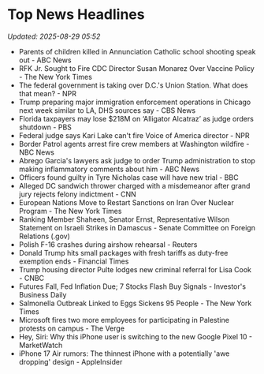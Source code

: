 # Top News Headlines

_Updated: 2025-08-29 05:52_

- Parents of children killed in Annunciation Catholic school shooting speak out - ABC News
- RFK Jr. Sought to Fire CDC Director Susan Monarez Over Vaccine Policy - The New York Times
- The federal government is taking over D.C.'s Union Station. What does that mean? - NPR
- Trump preparing major immigration enforcement operations in Chicago next week similar to LA, DHS sources say - CBS News
- Florida taxpayers may lose $218M on ‘Alligator Alcatraz’ as judge orders shutdown - PBS
- Federal judge says Kari Lake can't fire Voice of America director - NPR
- Border Patrol agents arrest fire crew members at Washington wildfire - NBC News
- Abrego Garcia's lawyers ask judge to order Trump administration to stop making inflammatory comments about him - ABC News
- Officers found guilty in Tyre Nicholas case will have new trial - BBC
- Alleged DC sandwich thrower charged with a misdemeanor after grand jury rejects felony indictment - CNN
- European Nations Move to Restart Sanctions on Iran Over Nuclear Program - The New York Times
- Ranking Member Shaheen, Senator Ernst, Representative Wilson Statement on Israeli Strikes in Damascus - Senate Committee on Foreign Relations (.gov)
- Polish F-16 crashes during airshow rehearsal - Reuters
- Donald Trump hits small packages with fresh tariffs as duty-free exemption ends - Financial Times
- Trump housing director Pulte lodges new criminal referral for Lisa Cook - CNBC
- Futures Fall, Fed Inflation Due; 7 Stocks Flash Buy Signals - Investor's Business Daily
- Salmonella Outbreak Linked to Eggs Sickens 95 People - The New York Times
- Microsoft fires two more employees for participating in Palestine protests on campus - The Verge
- Hey, Siri: Why this iPhone user is switching to the new Google Pixel 10 - MarketWatch
- iPhone 17 Air rumors: The thinnest iPhone with a potentially 'awe dropping' design - AppleInsider